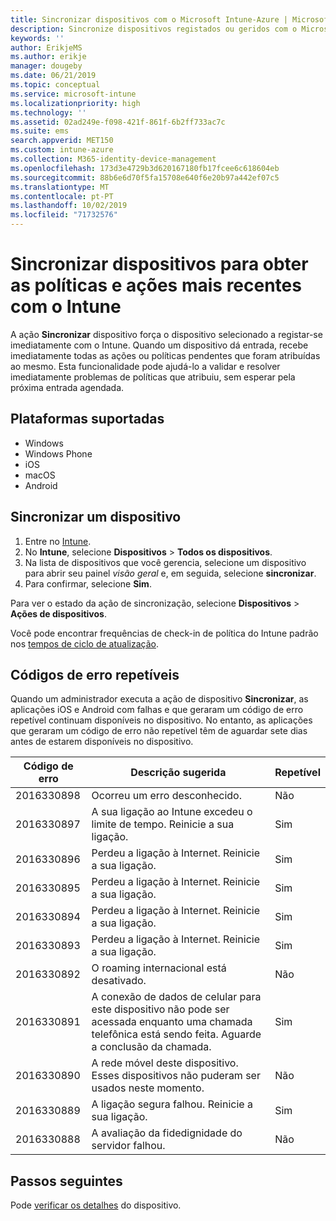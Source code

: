```yaml
---
title: Sincronizar dispositivos com o Microsoft Intune-Azure | Microsoft Docs
description: Sincronize dispositivos registados ou geridos com o Microsoft Intune para obter as políticas e ações mais recentes. Inclui os passos para sincronizar através do portal do Azure e lista os códigos de erro que podem ser repetidos.
keywords: ''
author: ErikjeMS
ms.author: erikje
manager: dougeby
ms.date: 06/21/2019
ms.topic: conceptual
ms.service: microsoft-intune
ms.localizationpriority: high
ms.technology: ''
ms.assetid: 02ad249e-f098-421f-861f-6b2ff733ac7c
ms.suite: ems
search.appverid: MET150
ms.custom: intune-azure
ms.collection: M365-identity-device-management
ms.openlocfilehash: 173d3e4729b3d620167180fb17fcee6c618604eb
ms.sourcegitcommit: 88b6e6d70f5fa15708e640f6e20b97a442ef07c5
ms.translationtype: MT
ms.contentlocale: pt-PT
ms.lasthandoff: 10/02/2019
ms.locfileid: "71732576"
---
```

# <a name="sync-devices-to-get-the-latest-policies-and-actions-with-intune"></a>Sincronizar dispositivos para obter as políticas e ações mais recentes com o Intune


A ação **Sincronizar** dispositivo força o dispositivo selecionado a registar-se imediatamente com o Intune. Quando um dispositivo dá entrada, recebe imediatamente todas as ações ou políticas pendentes que foram atribuídas ao mesmo. Esta funcionalidade pode ajudá-lo a validar e resolver imediatamente problemas de políticas que atribuiu, sem esperar pela próxima entrada agendada.

## <a name="supported-platforms"></a>Plataformas suportadas

- Windows
- Windows Phone
- iOS
- macOS
- Android

## <a name="sync-a-device"></a>Sincronizar um dispositivo

1. Entre no [Intune](https://go.microsoft.com/fwlink/?linkid=2090973). 
3. No **Intune**, selecione **Dispositivos** > **Todos os dispositivos**.
4. Na lista de dispositivos que você gerencia, selecione um dispositivo para abrir seu painel *visão geral* e, em seguida, selecione **sincronizar**.
5. Para confirmar, selecione **Sim**.

Para ver o estado da ação de sincronização, selecione **Dispositivos** > **Ações de dispositivos**.

Você pode encontrar frequências de check-in de política do Intune padrão nos [tempos de ciclo de atualização](../configuration/device-profile-troubleshoot.md#how-long-does-it-take-for-devices-to-get-a-policy-profile-or-app-after-they-are-assigned).

## <a name="retryable-error-codes"></a>Códigos de erro repetíveis

Quando um administrador executa a ação de dispositivo **Sincronizar**, as aplicações iOS e Android com falhas e que geraram um código de erro repetível continuam disponíveis no dispositivo. No entanto, as aplicações que geraram um código de erro não repetível têm de aguardar sete dias antes de estarem disponíveis no dispositivo.


| Código de erro  | Descrição sugerida | Repetível |
|---|---|---|
| 2016330898 | Ocorreu um erro desconhecido. | Não |
| 2016330897 | A sua ligação ao Intune excedeu o limite de tempo. Reinicie a sua ligação. | Sim |
| 2016330896 | Perdeu a ligação à Internet. Reinicie a sua ligação. | Sim |
| 2016330895 | Perdeu a ligação à Internet. Reinicie a sua ligação. | Sim |
| 2016330894 | Perdeu a ligação à Internet. Reinicie a sua ligação. | Sim |
| 2016330893 | Perdeu a ligação à Internet. Reinicie a sua ligação. | Sim|
| 2016330892 | O roaming internacional está desativado. | Não|
| 2016330891 | A conexão de dados de celular para este dispositivo não pode ser acessada enquanto uma chamada telefônica está sendo feita. Aguarde a conclusão da chamada. | Sim|
| 2016330890 | A rede móvel deste dispositivo. Esses dispositivos não puderam ser usados neste momento. | Não|
| 2016330889 | A ligação segura falhou. Reinicie a sua ligação. | Sim|
| 2016330888 | A avaliação da fidedignidade do servidor falhou. | Não|

## <a name="next-steps"></a>Passos seguintes

Pode [verificar os detalhes](device-inventory.md) do dispositivo.
 
